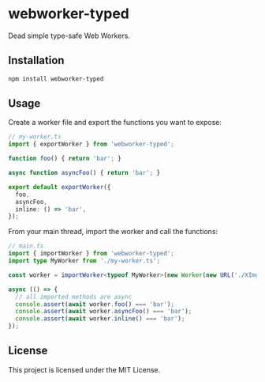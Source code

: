 # webworker-typed

Dead simple type-safe Web Workers.

## Installation

```bash
npm install webworker-typed
```

## Usage

Create a worker file and export the functions you want to expose:

```ts
// my-worker.ts
import { exportWorker } from 'webworker-typed';

function foo() { return 'bar'; }

async function asyncFoo() { return 'bar'; }

export default exportWorker({
  foo,
  asyncFoo,
  inline: () => 'bar',
});
```

From your main thread, import the worker and call the functions:

```ts
// main.ts
import { importWorker } from 'webworker-typed';
import type MyWorker from './my-worker.ts';

const worker = importWorker<typeof MyWorker>(new Worker(new URL('./XImgWorkerStub.ts', import.meta.url)));

async (() => {
  // all imported methods are async
  console.assert(await worker.foo() === 'bar');
  console.assert(await worker.asyncFoo() === 'bar');
  console.assert(await worker.inline() === 'bar');
});
```

## License

This project is licensed under the MIT License.